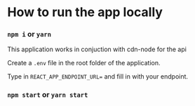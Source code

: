 # How to run the app locally

### `npm i` or `yarn`

This application works in conjuction with cdn-node for the api

Create a `.env` file in the root folder of the application.

Type in `REACT_APP_ENDPOINT_URL=` and fill in with your endpoint.

### `npm start` or `yarn start`